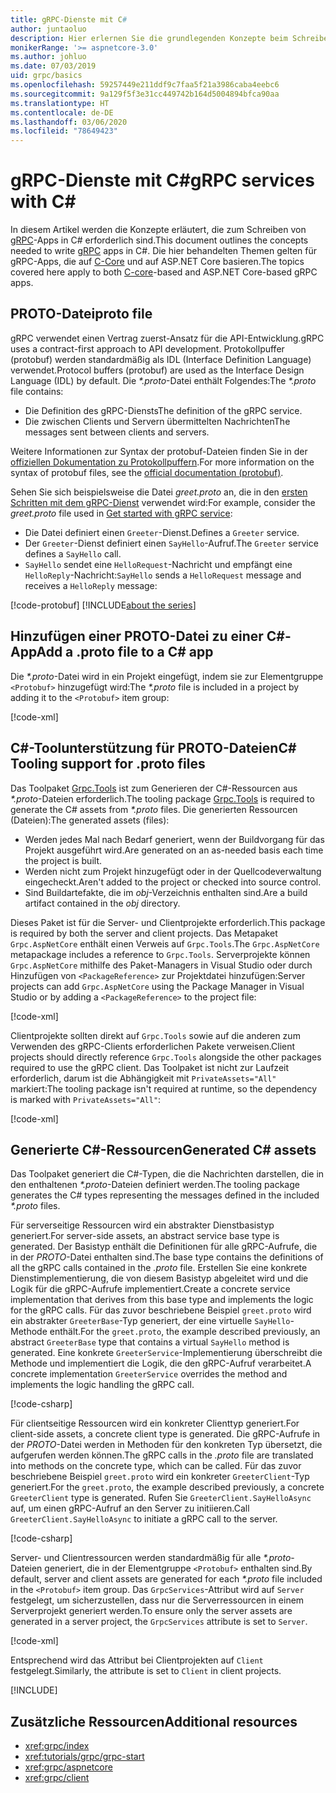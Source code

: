 ```yaml
---
title: gRPC-Dienste mit C#
author: juntaoluo
description: Hier erlernen Sie die grundlegenden Konzepte beim Schreiben von gRPC-Diensten mit C#.
monikerRange: '>= aspnetcore-3.0'
ms.author: johluo
ms.date: 07/03/2019
uid: grpc/basics
ms.openlocfilehash: 59257449e211ddf9c7faa5f21a3986caba4eebc6
ms.sourcegitcommit: 9a129f5f3e31cc449742b164d5004894bfca90aa
ms.translationtype: HT
ms.contentlocale: de-DE
ms.lasthandoff: 03/06/2020
ms.locfileid: "78649423"
---
```

# <a name="grpc-services-with-c"></a><span data-ttu-id="9e58f-103">gRPC-Dienste mit C\#</span><span class="sxs-lookup"><span data-stu-id="9e58f-103">gRPC services with C\#</span></span>

<span data-ttu-id="9e58f-104">In diesem Artikel werden die Konzepte erläutert, die zum Schreiben von [gRPC](https://grpc.io/docs/guides/)-Apps in C# erforderlich sind.</span><span class="sxs-lookup"><span data-stu-id="9e58f-104">This document outlines the concepts needed to write [gRPC](https://grpc.io/docs/guides/) apps in C#.</span></span> <span data-ttu-id="9e58f-105">Die hier behandelten Themen gelten für gRPC-Apps, die auf [C-Core](https://grpc.io/blog/grpc-stacks) und auf ASP.NET Core basieren.</span><span class="sxs-lookup"><span data-stu-id="9e58f-105">The topics covered here apply to both [C-core](https://grpc.io/blog/grpc-stacks)-based and ASP.NET Core-based gRPC apps.</span></span>

## <a name="proto-file"></a><span data-ttu-id="9e58f-106">PROTO-Datei</span><span class="sxs-lookup"><span data-stu-id="9e58f-106">proto file</span></span>

<span data-ttu-id="9e58f-107">gRPC verwendet einen Vertrag zuerst-Ansatz für die API-Entwicklung.</span><span class="sxs-lookup"><span data-stu-id="9e58f-107">gRPC uses a contract-first approach to API development.</span></span> <span data-ttu-id="9e58f-108">Protokollpuffer (protobuf) werden standardmäßig als IDL (Interface Definition Language) verwendet.</span><span class="sxs-lookup"><span data-stu-id="9e58f-108">Protocol buffers (protobuf) are used as the Interface Design Language (IDL) by default.</span></span> <span data-ttu-id="9e58f-109">Die *\*.proto*-Datei enthält Folgendes:</span><span class="sxs-lookup"><span data-stu-id="9e58f-109">The *\*.proto* file contains:</span></span>

* <span data-ttu-id="9e58f-110">Die Definition des gRPC-Diensts</span><span class="sxs-lookup"><span data-stu-id="9e58f-110">The definition of the gRPC service.</span></span>
* <span data-ttu-id="9e58f-111">Die zwischen Clients und Servern übermittelten Nachrichten</span><span class="sxs-lookup"><span data-stu-id="9e58f-111">The messages sent between clients and servers.</span></span>

<span data-ttu-id="9e58f-112">Weitere Informationen zur Syntax der protobuf-Dateien finden Sie in der [offiziellen Dokumentation zu Protokollpuffern](https://developers.google.com/protocol-buffers/docs/proto3).</span><span class="sxs-lookup"><span data-stu-id="9e58f-112">For more information on the syntax of protobuf files, see the [official documentation (protobuf)](https://developers.google.com/protocol-buffers/docs/proto3).</span></span>

<span data-ttu-id="9e58f-113">Sehen Sie sich beispielsweise die Datei *greet.proto* an, die in den [ersten Schritten mit dem gRPC-Dienst](xref:tutorials/grpc/grpc-start) verwendet wird:</span><span class="sxs-lookup"><span data-stu-id="9e58f-113">For example, consider the *greet.proto* file used in [Get started with gRPC service](xref:tutorials/grpc/grpc-start):</span></span>

* <span data-ttu-id="9e58f-114">Die Datei definiert einen `Greeter`-Dienst.</span><span class="sxs-lookup"><span data-stu-id="9e58f-114">Defines a `Greeter` service.</span></span>
* <span data-ttu-id="9e58f-115">Der `Greeter`-Dienst definiert einen `SayHello`-Aufruf.</span><span class="sxs-lookup"><span data-stu-id="9e58f-115">The `Greeter` service defines a `SayHello` call.</span></span>
* <span data-ttu-id="9e58f-116">`SayHello` sendet eine `HelloRequest`-Nachricht und empfängt eine `HelloReply`-Nachricht:</span><span class="sxs-lookup"><span data-stu-id="9e58f-116">`SayHello` sends a `HelloRequest` message and receives a `HelloReply` message:</span></span>

[!code-protobuf[](~/tutorials/grpc/grpc-start/sample/GrpcGreeter/Protos/greet.proto)]
[!INCLUDE[about the series](~/includes/code-comments-loc.md)]

## <a name="add-a-proto-file-to-a-c-app"></a><span data-ttu-id="9e58f-117">Hinzufügen einer PROTO-Datei zu einer C\#-App</span><span class="sxs-lookup"><span data-stu-id="9e58f-117">Add a .proto file to a C\# app</span></span>

<span data-ttu-id="9e58f-118">Die *\*.proto*-Datei wird in ein Projekt eingefügt, indem sie zur Elementgruppe `<Protobuf>` hinzugefügt wird:</span><span class="sxs-lookup"><span data-stu-id="9e58f-118">The *\*.proto* file is included in a project by adding it to the `<Protobuf>` item group:</span></span>

[!code-xml[](~/tutorials/grpc/grpc-start/sample/GrpcGreeter/GrpcGreeter.csproj?highlight=2&range=7-9)]

## <a name="c-tooling-support-for-proto-files"></a><span data-ttu-id="9e58f-119">C#-Toolunterstützung für PROTO-Dateien</span><span class="sxs-lookup"><span data-stu-id="9e58f-119">C# Tooling support for .proto files</span></span>

<span data-ttu-id="9e58f-120">Das Toolpaket [Grpc.Tools](https://www.nuget.org/packages/Grpc.Tools/) ist zum Generieren der C#-Ressourcen aus *\*.proto*-Dateien erforderlich.</span><span class="sxs-lookup"><span data-stu-id="9e58f-120">The tooling package [Grpc.Tools](https://www.nuget.org/packages/Grpc.Tools/) is required to generate the C# assets from *\*.proto* files.</span></span> <span data-ttu-id="9e58f-121">Die generierten Ressourcen (Dateien):</span><span class="sxs-lookup"><span data-stu-id="9e58f-121">The generated assets (files):</span></span>

* <span data-ttu-id="9e58f-122">Werden jedes Mal nach Bedarf generiert, wenn der Buildvorgang für das Projekt ausgeführt wird.</span><span class="sxs-lookup"><span data-stu-id="9e58f-122">Are generated on an as-needed basis each time the project is built.</span></span>
* <span data-ttu-id="9e58f-123">Werden nicht zum Projekt hinzugefügt oder in der Quellcodeverwaltung eingecheckt.</span><span class="sxs-lookup"><span data-stu-id="9e58f-123">Aren't added to the project or checked into source control.</span></span>
* <span data-ttu-id="9e58f-124">Sind Buildartefakte, die im *obj*-Verzeichnis enthalten sind.</span><span class="sxs-lookup"><span data-stu-id="9e58f-124">Are a build artifact contained in the *obj* directory.</span></span>

<span data-ttu-id="9e58f-125">Dieses Paket ist für die Server- und Clientprojekte erforderlich.</span><span class="sxs-lookup"><span data-stu-id="9e58f-125">This package is required by both the server and client projects.</span></span> <span data-ttu-id="9e58f-126">Das Metapaket `Grpc.AspNetCore` enthält einen Verweis auf `Grpc.Tools`.</span><span class="sxs-lookup"><span data-stu-id="9e58f-126">The `Grpc.AspNetCore` metapackage includes a reference to `Grpc.Tools`.</span></span> <span data-ttu-id="9e58f-127">Serverprojekte können `Grpc.AspNetCore` mithilfe des Paket-Managers in Visual Studio oder durch Hinzufügen von `<PackageReference>` zur Projektdatei hinzufügen:</span><span class="sxs-lookup"><span data-stu-id="9e58f-127">Server projects can add `Grpc.AspNetCore` using the Package Manager in Visual Studio or by adding a `<PackageReference>` to the project file:</span></span>

[!code-xml[](~/tutorials/grpc/grpc-start/sample/GrpcGreeter/GrpcGreeter.csproj?highlight=1&range=12)]

<span data-ttu-id="9e58f-128">Clientprojekte sollten direkt auf `Grpc.Tools` sowie auf die anderen zum Verwenden des gRPC-Clients erforderlichen Pakete verweisen.</span><span class="sxs-lookup"><span data-stu-id="9e58f-128">Client projects should directly reference `Grpc.Tools` alongside the other packages required to use the gRPC client.</span></span> <span data-ttu-id="9e58f-129">Das Toolpaket ist nicht zur Laufzeit erforderlich, darum ist die Abhängigkeit mit `PrivateAssets="All"` markiert:</span><span class="sxs-lookup"><span data-stu-id="9e58f-129">The tooling package isn't required at runtime, so the dependency is marked with `PrivateAssets="All"`:</span></span>

[!code-xml[](~/tutorials/grpc/grpc-start/sample/GrpcGreeterClient/GrpcGreeterClient.csproj?highlight=3&range=9-11)]

## <a name="generated-c-assets"></a><span data-ttu-id="9e58f-130">Generierte C#-Ressourcen</span><span class="sxs-lookup"><span data-stu-id="9e58f-130">Generated C# assets</span></span>

<span data-ttu-id="9e58f-131">Das Toolpaket generiert die C#-Typen, die die Nachrichten darstellen, die in den enthaltenen *\*.proto*-Dateien definiert werden.</span><span class="sxs-lookup"><span data-stu-id="9e58f-131">The tooling package generates the C# types representing the messages defined in the included *\*.proto* files.</span></span>

<span data-ttu-id="9e58f-132">Für serverseitige Ressourcen wird ein abstrakter Dienstbasistyp generiert.</span><span class="sxs-lookup"><span data-stu-id="9e58f-132">For server-side assets, an abstract service base type is generated.</span></span> <span data-ttu-id="9e58f-133">Der Basistyp enthält die Definitionen für alle gRPC-Aufrufe, die in der *PROTO*-Datei enthalten sind.</span><span class="sxs-lookup"><span data-stu-id="9e58f-133">The base type contains the definitions of all the gRPC calls contained in the *.proto* file.</span></span> <span data-ttu-id="9e58f-134">Erstellen Sie eine konkrete Dienstimplementierung, die von diesem Basistyp abgeleitet wird und die Logik für die gRPC-Aufrufe implementiert.</span><span class="sxs-lookup"><span data-stu-id="9e58f-134">Create a concrete service implementation that derives from this base type and implements the logic for the gRPC calls.</span></span> <span data-ttu-id="9e58f-135">Für das zuvor beschriebene Beispiel `greet.proto` wird ein abstrakter `GreeterBase`-Typ generiert, der eine virtuelle `SayHello`-Methode enthält.</span><span class="sxs-lookup"><span data-stu-id="9e58f-135">For the `greet.proto`, the example described previously, an abstract `GreeterBase` type that contains a virtual `SayHello` method is generated.</span></span> <span data-ttu-id="9e58f-136">Eine konkrete `GreeterService`-Implementierung überschreibt die Methode und implementiert die Logik, die den gRPC-Aufruf verarbeitet.</span><span class="sxs-lookup"><span data-stu-id="9e58f-136">A concrete implementation `GreeterService` overrides the method and implements the logic handling the gRPC call.</span></span>

[!code-csharp[](~/tutorials/grpc/grpc-start/sample/GrpcGreeter/Services/GreeterService.cs?name=snippet)]

<span data-ttu-id="9e58f-137">Für clientseitige Ressourcen wird ein konkreter Clienttyp generiert.</span><span class="sxs-lookup"><span data-stu-id="9e58f-137">For client-side assets, a concrete client type is generated.</span></span> <span data-ttu-id="9e58f-138">Die gRPC-Aufrufe in der *PROTO*-Datei werden in Methoden für den konkreten Typ übersetzt, die aufgerufen werden können.</span><span class="sxs-lookup"><span data-stu-id="9e58f-138">The gRPC calls in the *.proto* file are translated into methods on the concrete type, which can be called.</span></span> <span data-ttu-id="9e58f-139">Für das zuvor beschriebene Beispiel `greet.proto` wird ein konkreter `GreeterClient`-Typ generiert.</span><span class="sxs-lookup"><span data-stu-id="9e58f-139">For the `greet.proto`, the example described previously, a concrete `GreeterClient` type is generated.</span></span> <span data-ttu-id="9e58f-140">Rufen Sie `GreeterClient.SayHelloAsync` auf, um einen gRPC-Aufruf an den Server zu initiieren.</span><span class="sxs-lookup"><span data-stu-id="9e58f-140">Call `GreeterClient.SayHelloAsync` to initiate a gRPC call to the server.</span></span>

[!code-csharp[](~/tutorials/grpc/grpc-start/sample/GrpcGreeterClient/Program.cs?name=snippet)]

<span data-ttu-id="9e58f-141">Server- und Clientressourcen werden standardmäßig für alle *\*.proto*-Dateien generiert, die in der Elementgruppe `<Protobuf>` enthalten sind.</span><span class="sxs-lookup"><span data-stu-id="9e58f-141">By default, server and client assets are generated for each *\*.proto* file included in the `<Protobuf>` item group.</span></span> <span data-ttu-id="9e58f-142">Das `GrpcServices`-Attribut wird auf `Server` festgelegt, um sicherzustellen, dass nur die Serverressourcen in einem Serverprojekt generiert werden.</span><span class="sxs-lookup"><span data-stu-id="9e58f-142">To ensure only the server assets are generated in a server project, the `GrpcServices` attribute is set to `Server`.</span></span>

[!code-xml[](~/tutorials/grpc/grpc-start/sample/GrpcGreeter/GrpcGreeter.csproj?highlight=2&range=7-9)]

<span data-ttu-id="9e58f-143">Entsprechend wird das Attribut bei Clientprojekten auf `Client` festgelegt.</span><span class="sxs-lookup"><span data-stu-id="9e58f-143">Similarly, the attribute is set to `Client` in client projects.</span></span>

[!INCLUDE[](~/includes/gRPCazure.md)]

## <a name="additional-resources"></a><span data-ttu-id="9e58f-144">Zusätzliche Ressourcen</span><span class="sxs-lookup"><span data-stu-id="9e58f-144">Additional resources</span></span>

* <xref:grpc/index>
* <xref:tutorials/grpc/grpc-start>
* <xref:grpc/aspnetcore>
* <xref:grpc/client>
